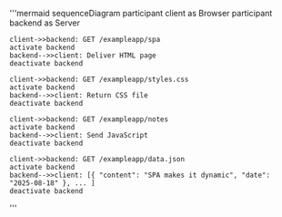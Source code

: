 '''mermaid
sequenceDiagram
participant client as Browser
participant backend as Server

    client->>backend: GET /exampleapp/spa
    activate backend
    backend-->>client: Deliver HTML page
    deactivate backend

    client->>backend: GET /exampleapp/styles.css
    activate backend
    backend-->>client: Return CSS file
    deactivate backend

    client->>backend: GET /exampleapp/notes
    activate backend
    backend-->>client: Send JavaScript
    deactivate backend

    client->>backend: GET /exampleapp/data.json
    activate backend
    backend-->>client: [{ "content": "SPA makes it dynamic", "date": "2025-08-18" }, ... ]
    deactivate backend

'''